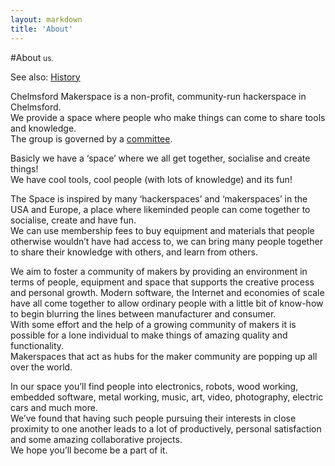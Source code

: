 ```yaml
---
layout: markdown
title: 'About'
---
```


#About <small>us.</small>

See also: [History](history)

Chelmsford Makerspace is a non-profit, community-run hackerspace in Chelmsford.  
We provide a space where people who make things can come to share tools and knowledge.  
The group is governed by a [committee](/committee).

Basicly we have a ‘space’ where we all get together, socialise and create things!  
We have cool tools, cool people (with lots of knowledge) and its fun!

The Space is inspired by many ‘hackerspaces’ and ‘makerspaces’ in the USA and Europe, a place where likeminded people can come together to socialise, create and have fun.  
We can use membership fees to buy equipment and materials that people otherwise wouldn’t have had access to, we can bring many people together to share their knowledge with others, and learn from others.

We aim to foster a community of makers by providing an environment in terms of people, equipment and space that supports the creative process and personal growth. Modern software, the Internet and economies of scale have all come together to allow ordinary people with a little bit of know-how to begin blurring the lines between manufacturer and consumer.  
With some effort and the help of a growing community of makers it is possible for a lone individual to make things of amazing quality and functionality.  
Makerspaces that act as hubs for the maker community are popping up all over the world.

In our space you’ll find people into electronics, robots, wood working, embedded software, metal working, music, art, video, photography, electric cars and much more.  
We’ve found that having such people pursuing their interests in close proximity to one another leads to a lot of productively, personal satisfaction and some amazing collaborative projects.  
We hope you’ll become be a part of it.